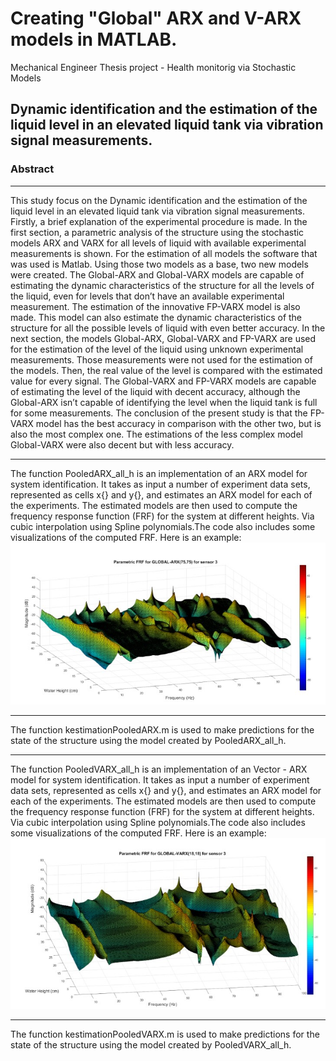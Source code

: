 # Creating "Global" ARX and V-ARX models in MATLAB.
Mechanical Engineer Thesis project - Health monitorig via Stochastic Models

Dynamic identification and the estimation of the liquid level in an elevated liquid tank via vibration signal measurements.
----------------------------------------------------------------------
### Abstract
----------------------------------------------------------------------
This study focus on the Dynamic identification and the estimation of the liquid level in an elevated liquid tank via vibration signal measurements. Firstly, a brief explanation of the experimental procedure is made.
In the first section, a parametric analysis of the structure using the stochastic models ARX and VARX for all levels of liquid with available experimental measurements is shown. For the estimation of all models the software that was used is Matlab. Using those two models as a base, two new models were created. The Global-ARX and Global-VARX models are capable of estimating the dynamic characteristics of the structure for all the levels of the liquid, even for levels that don’t have an available experimental measurement. The estimation of the innovative FP-VARX model is also made. This model can also estimate the dynamic characteristics of the structure for all the possible levels of liquid with even better accuracy.
In the next section, the models Global-ARX, Global-VARX and FP-VARX are used for the estimation of the level of the liquid using unknown experimental measurements. Those measurements were not used for the estimation of the models. Then, the real value of the level is compared with the estimated value for every signal. The Global-VARX and FP-VARX models are capable of estimating the level of the liquid with decent accuracy, although the Global-ARX isn’t capable of identifying the level when the liquid tank is full for some measurements. The conclusion of the present study is that the FP-VARX model has the best accuracy in comparison with the other two, but is also the most complex one. The estimations of the less complex model Global-VARX were also decent but with less accuracy. 

----------------------------------------------------------------------
The function PooledARX_all_h is an implementation of an ARX model for system identification. It takes as input a number of experiment data sets, represented as cells x{} and y{}, and estimates an ARX model for each of the experiments. The estimated models are then used to compute the frequency response function (FRF) for the system at different heights. Via cubic interpolation using Spline polynomials.The code also includes some visualizations of the computed FRF.
Here is an example:
![glob_arx](glob_arx.jpg)

----------------------------------------------------------------------
The function kestimationPooledARX.m is used to make predictions for the state of the structure using the model created by PooledARX_all_h.

----------------------------------------------------------------------
The function PooledVARX_all_h is an implementation of an Vector - ARX model for system identification. It takes as input a number of experiment data sets, represented as cells x{} and y{}, and estimates an ARX model for each of the experiments. The estimated models are then used to compute the frequency response function (FRF) for the system at different heights. Via cubic interpolation using Spline polynomials.The code also includes some visualizations of the computed FRF.
Here is an example:
![glob_varx](glob_varx.jpg)

----------------------------------------------------------------------
The function kestimationPooledVARX.m is used to make predictions for the state of the structure using the model created by PooledVARX_all_h.